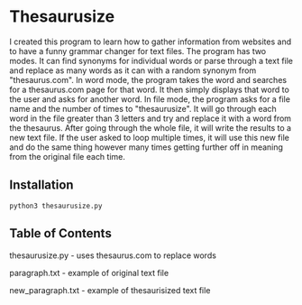 # Thesaurusize
I created this program to learn how to gather information from websites and to have a funny grammar changer for text files. The program has two modes. It can find synonyms for individual words or parse through a text file and replace as many words as it can with a random synonym from "thesaurus.com". In word mode, the program takes the word and searches for a thesaurus.com page for that word. It then simply displays that word to the user and asks for another word. In file mode, the program asks for a file name and the number of times to "thesaurusize". It will go through each word in the file greater than 3 letters and try and replace it with a word from the thesaurus. After going through the whole file, it will write the results to a new text file. If the user asked to loop multiple times, it will use this new file and do the same thing however many times getting further off in meaning from the original file each time.

## Installation
```
python3 thesaurusize.py
```
## Table of Contents
thesaurusize.py - uses thesaurus.com to replace words

paragraph.txt - example of original text file

new_paragraph.txt - example of thesaurisized text file
